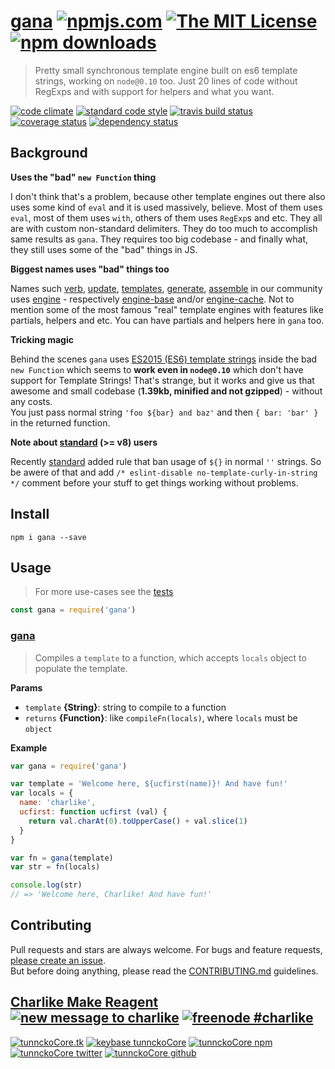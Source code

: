 # [gana][author-www-url] [![npmjs.com][npmjs-img]][npmjs-url] [![The MIT License][license-img]][license-url] [![npm downloads][downloads-img]][downloads-url] 

> Pretty small synchronous template engine built on es6 template strings, working on `node@0.10` too. Just 20 lines of code without RegExps and with support for helpers and what you want.

[![code climate][codeclimate-img]][codeclimate-url] [![standard code style][standard-img]][standard-url] [![travis build status][travis-img]][travis-url] [![coverage status][coveralls-img]][coveralls-url] [![dependency status][david-img]][david-url]

## Background

**Uses the "bad" `new Function` thing**

I don't think that's a problem, because other template engines out there also uses some kind of `eval` and it is used massively, believe. Most of them uses `eval`, most of them uses `with`, others of them uses `RegExp`s and etc. They all are with custom non-standard delimiters. They do too much to accomplish same results as `gana`. They requires too big codebase - and finally what, they still uses some of the "bad" things in JS.

**Biggest names uses "bad" things too**

Names such [verb][], [update][], [templates][], [generate][], [assemble][] in our community uses [engine][] - respectively [engine-base][] and/or [engine-cache][]. Not to mention some of the most famous "real" template engines with features like partials, helpers and etc. You can have partials and helpers here in `gana` too.

**Tricking magic**

Behind the scenes `gana` uses [ES2015 (ES6) template strings](https://developer.mozilla.org/de/docs/Web/JavaScript/Reference/template_strings) inside the bad `new Function` which seems to **work even in `node@0.10`** which don't have support for Template Strings! That's strange, but it works and give us that awesome and small codebase (**1.39kb, minified and not gzipped**) - without any costs.  
You just pass normal string `'foo ${bar} and baz'` and then `{ bar: 'bar' }` in the returned function.

**Note about [standard][] (>= v8) users**

Recently [standard][] added rule that ban usage of `${}` in normal `''` strings. So be awere of that and add `/* eslint-disable no-template-curly-in-string */` comment before your stuff to get things working without problems.

## Install
```
npm i gana --save
```

## Usage
> For more use-cases see the [tests](./test.js)

```js
const gana = require('gana')
```

### [gana](index.js#L40)
> Compiles a `template` to a function, which accepts `locals` object to populate the template.

**Params**

* `template` **{String}**: string to compile to a function    
* `returns` **{Function}**: like `compileFn(locals)`, where `locals` must be `object`  

**Example**

```js
var gana = require('gana')

var template = 'Welcome here, ${ucfirst(name)}! And have fun!'
var locals = {
  name: 'charlike',
  ucfirst: function ucfirst (val) {
    return val.charAt(0).toUpperCase() + val.slice(1)
  }
}

var fn = gana(template)
var str = fn(locals)

console.log(str)
// => 'Welcome here, Charlike! And have fun!'
```

## Contributing
Pull requests and stars are always welcome. For bugs and feature requests, [please create an issue](https://github.com/tunnckoCore/gana/issues/new).  
But before doing anything, please read the [CONTRIBUTING.md](./CONTRIBUTING.md) guidelines.

## [Charlike Make Reagent](http://j.mp/1stW47C) [![new message to charlike][new-message-img]][new-message-url] [![freenode #charlike][freenode-img]][freenode-url]

[![tunnckoCore.tk][author-www-img]][author-www-url] [![keybase tunnckoCore][keybase-img]][keybase-url] [![tunnckoCore npm][author-npm-img]][author-npm-url] [![tunnckoCore twitter][author-twitter-img]][author-twitter-url] [![tunnckoCore github][author-github-img]][author-github-url]

[assemble]: https://github.com/assemble/assemble
[engine-base]: https://github.com/jonschlinkert/engine-base
[engine-cache]: https://github.com/jonschlinkert/engine-cache
[engine]: https://github.com/jonschlinkert/engine
[generate]: https://github.com/generate/generate
[standard]: http://standardjs.com
[templates]: https://github.com/jonschlinkert/templates
[update]: https://github.com/update/update
[verb]: https://github.com/verbose/verb

[npmjs-url]: https://www.npmjs.com/package/gana
[npmjs-img]: https://img.shields.io/npm/v/gana.svg?label=gana

[license-url]: https://github.com/tunnckoCore/gana/blob/master/LICENSE
[license-img]: https://img.shields.io/npm/l/gana.svg

[downloads-url]: https://www.npmjs.com/package/gana
[downloads-img]: https://img.shields.io/npm/dm/gana.svg

[codeclimate-url]: https://codeclimate.com/github/tunnckoCore/gana
[codeclimate-img]: https://img.shields.io/codeclimate/github/tunnckoCore/gana.svg

[travis-url]: https://travis-ci.org/tunnckoCore/gana
[travis-img]: https://img.shields.io/travis/tunnckoCore/gana/master.svg

[coveralls-url]: https://coveralls.io/r/tunnckoCore/gana
[coveralls-img]: https://img.shields.io/coveralls/tunnckoCore/gana.svg

[david-url]: https://david-dm.org/tunnckoCore/gana
[david-img]: https://img.shields.io/david/tunnckoCore/gana.svg

[standard-url]: https://github.com/feross/standard
[standard-img]: https://img.shields.io/badge/code%20style-standard-brightgreen.svg

[author-www-url]: http://www.tunnckocore.tk
[author-www-img]: https://img.shields.io/badge/www-tunnckocore.tk-fe7d37.svg

[keybase-url]: https://keybase.io/tunnckocore
[keybase-img]: https://img.shields.io/badge/keybase-tunnckocore-8a7967.svg

[author-npm-url]: https://www.npmjs.com/~tunnckocore
[author-npm-img]: https://img.shields.io/badge/npm-~tunnckocore-cb3837.svg

[author-twitter-url]: https://twitter.com/tunnckoCore
[author-twitter-img]: https://img.shields.io/badge/twitter-@tunnckoCore-55acee.svg

[author-github-url]: https://github.com/tunnckoCore
[author-github-img]: https://img.shields.io/badge/github-@tunnckoCore-4183c4.svg

[freenode-url]: http://webchat.freenode.net/?channels=charlike
[freenode-img]: https://img.shields.io/badge/freenode-%23charlike-5654a4.svg

[new-message-url]: https://github.com/tunnckoCore/ama
[new-message-img]: https://img.shields.io/badge/ask%20me-anything-green.svg

